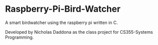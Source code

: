 # Raspberry-Pi-Bird-Watcher
A smart birdwatcher using the raspberry pi written in C.

Developed by Nicholas Daddona as the class project for CS355-Systems Programming.
